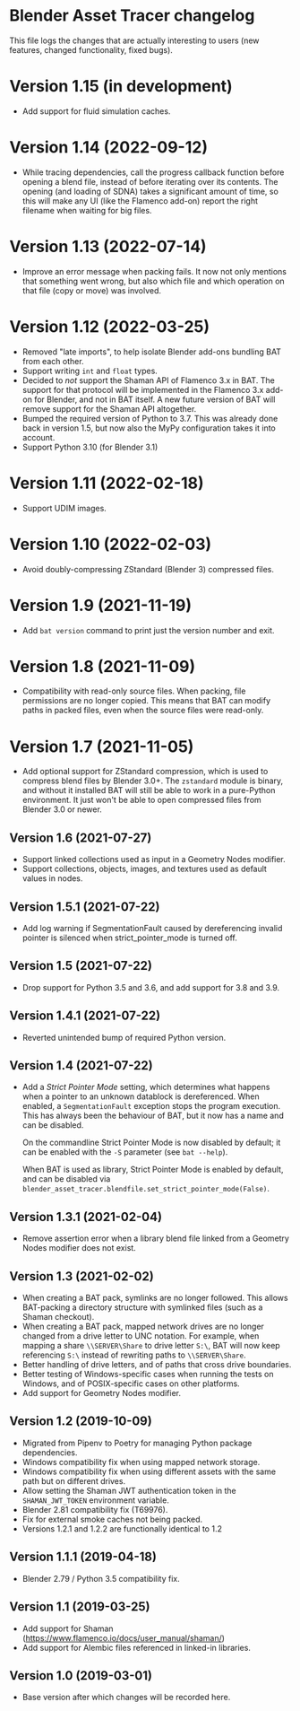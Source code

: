 # Blender Asset Tracer changelog

This file logs the changes that are actually interesting to users (new features,
changed functionality, fixed bugs).

# Version 1.15 (in development)

- Add support for fluid simulation caches.

# Version 1.14 (2022-09-12)

- While tracing dependencies, call the progress callback function before opening a blend file, instead of before iterating over its contents. The opening (and loading of SDNA) takes a significant amount of time, so this will make any UI (like the Flamenco add-on) report the right filename when waiting for big files.

# Version 1.13 (2022-07-14)

- Improve an error message when packing fails. It now not only mentions that something went wrong, but also which file and which operation on that file (copy or move) was involved.

# Version 1.12 (2022-03-25)

- Removed "late imports", to help isolate Blender add-ons bundling BAT from each other.
- Support writing `int` and `float` types.
- Decided to *not* support the Shaman API of Flamenco 3.x in BAT. The support for that protocol will be implemented in the Flamenco 3.x add-on for Blender, and not in BAT itself. A new future version of BAT will remove support for the Shaman API altogether.
- Bumped the required version of Python to 3.7. This was already done back in version 1.5, but now also the MyPy configuration takes it into account.
- Support Python 3.10 (for Blender 3.1)

# Version 1.11 (2022-02-18)

- Support UDIM images.

# Version 1.10 (2022-02-03)

- Avoid doubly-compressing ZStandard (Blender 3) compressed files.

# Version 1.9 (2021-11-19)

- Add `bat version` command to print just the version number and exit.

# Version 1.8 (2021-11-09)

- Compatibility with read-only source files. When packing, file permissions are no longer copied. This means that BAT can modify paths in packed files, even when the source files were read-only.

# Version 1.7 (2021-11-05)

- Add optional support for ZStandard compression, which is used to compress blend files by Blender 3.0+.
  The `zstandard` module is binary, and without it installed BAT will still be able to work in a pure-Python environment. It just won't be able to open compressed files from Blender 3.0 or newer.


## Version 1.6 (2021-07-27)

- Support linked collections used as input in a Geometry Nodes modifier.
- Support collections, objects, images, and textures used as default values in nodes.


## Version 1.5.1 (2021-07-22)

- Add log warning if SegmentationFault caused by dereferencing invalid pointer is silenced when strict_pointer_mode is turned off.

## Version 1.5 (2021-07-22)

- Drop support for Python 3.5 and 3.6, and add support for 3.8 and 3.9.


## Version 1.4.1 (2021-07-22)

- Reverted unintended bump of required Python version.


## Version 1.4 (2021-07-22)

- Add a *Strict Pointer Mode* setting, which determines what happens when a pointer to an unknown datablock is dereferenced. When enabled, a `SegmentationFault` exception stops the program execution. This has always been the behaviour of BAT, but it now has a name and can be disabled.

  On the commandline Strict Pointer Mode is now disabled by default; it can be enabled with the `-S` parameter (see `bat --help`).

  When BAT is used as library, Strict Pointer Mode is enabled by default, and can be disabled via `blender_asset_tracer.blendfile.set_strict_pointer_mode(False)`.


## Version 1.3.1 (2021-02-04)

- Remove assertion error when a library blend file linked from a Geometry Nodes modifier does not exist.


## Version 1.3 (2021-02-02)

- When creating a BAT pack, symlinks are no longer followed. This allows BAT-packing a directory structure with symlinked files (such as a Shaman checkout).
- When creating a BAT pack, mapped network drives are no longer changed from a drive letter to UNC notation. For example, when mapping a share `\\SERVER\Share` to drive letter `S:\`, BAT will now keep referencing `S:\` instead of rewriting paths to `\\SERVER\Share`.
- Better handling of drive letters, and of paths that cross drive boundaries.
- Better testing of Windows-specific cases when running the tests on Windows, and of POSIX-specific cases on other platforms.
- Add support for Geometry Nodes modifier.


## Version 1.2 (2019-10-09)

- Migrated from Pipenv to Poetry for managing Python package dependencies.
- Windows compatibility fix when using mapped network storage.
- Windows compatibility fix when using different assets with the same path but on different drives.
- Allow setting the Shaman JWT authentication token in the `SHAMAN_JWT_TOKEN` environment variable.
- Blender 2.81 compatibility fix (T69976).
- Fix for external smoke caches not being packed.
- Versions 1.2.1 and 1.2.2 are functionally identical to 1.2


## Version 1.1.1 (2019-04-18)

- Blender 2.79 / Python 3.5 compatibility fix.


## Version 1.1 (2019-03-25)

- Add support for Shaman (https://www.flamenco.io/docs/user_manual/shaman/)
- Add support for Alembic files referenced in linked-in libraries.


## Version 1.0 (2019-03-01)

- Base version after which changes will be recorded here.
